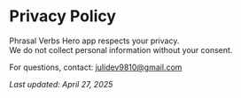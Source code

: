 # Privacy Policy

Phrasal Verbs Hero app respects your privacy.  
We do not collect personal information without your consent.

For questions, contact: julidev9810@gmail.com

_Last updated: April 27, 2025_